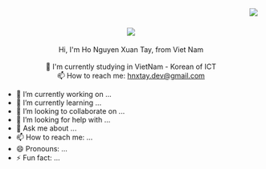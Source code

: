 <img align="right" src="https://visitor-badge.laobi.icu/badge?page_id=hnxtay">

<h1 align="center">
  <a href="https://git.io/typing-svg">
    <img src="https://readme-typing-svg.herokuapp.com/?lines=Hello,+There!+👋;This+is+my+profile....;Nice+to+meet+you!&center=true&size=30">
  </a>
</h1>

<p align="center">
  Hi, I'm Ho Nguyen Xuan Tay,  from Viet Nam
  <br>
  <br>
  🔬 I'm currently studying in VietNam - Korean of ICT 
<!--   <br> -->
<!--   🎓 I graduated from -->
<!--   <br>
  🎓 I graduated from Ly Tu Trong High School -->
<!--   <br>
  💻 I love writing code and learn anythings about it -->
  <br>
  📫 How to reach me: <a href="mailto: hnxtay.dev@gmail.com">hnxtay.dev@gmail.com</a>
</p>

- 🔭 I’m currently working on ...
- 🌱 I’m currently learning ...
- 👯 I’m looking to collaborate on ...
- 🤔 I’m looking for help with ...
- 💬 Ask me about ...
- 📫 How to reach me: ...
- 😄 Pronouns: ...
- ⚡ Fun fact: ...

